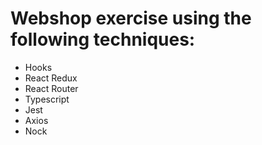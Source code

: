 # Webshop exercise using the following techniques:
- Hooks
- React Redux
- React Router
- Typescript
- Jest
- Axios
- Nock

